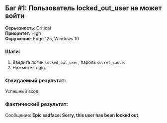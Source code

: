 ## Баг #1: Пользователь locked_out_user не может войти

**Серьезность**: Critical  
**Приоритет**: High  
**Окружение**: Edge 125, Windows 10  

### Шаги:
1. Введите логин `locked_out_user`, пароль `secret_sauce`.
2. Нажмите Login.

### Ожидаемый результат:
Успешный вход.

### Фактический результат:
Сообщение: **Epic sadface: Sorry, this user has been locked out**.